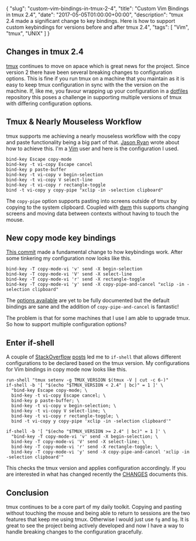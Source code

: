{
  "slug": "custom-vim-bindings-in-tmux-2-4",
  "title": "Custom Vim Bindings in tmux 2.4",
  "date": "2017-05-05T01:00:00+00:00",
  "description": "tmux 2.4 made a significant change to key bindings. Here is how to support custom keybindings for versions before and after tmux 2.4",
  "tags": [
    "Vim",
    "tmux",
    "UNIX"
  ]
}

## Changes in tmux 2.4 

[tmux][5] continues to move on apace which is great news for the project. Since version 2 there have been several breaking changes to configuration options. This is fine if you run tmux on a machine that you maintain as it is easy to keep tmux configuration in sync with the the version on the machine. If, like me, you favour wrapping up your configuration in a [dotfiles][1] repository this poses a challenge in supporting multiple versions of tmux with differing configuration options.

## Tmux & Nearly Mouseless Workflow

tmux supports me achieving a nearly mouseless workflow with the copy and paste functionality being a big part of that. [Jason Ryan][3] wrote about how to achieve this. I'm a [Vim][6] user and here is the configuration I used.

    bind-key Escape copy-mode
    bind-key -t vi-copy Escape cancel
    bind-key p paste-buffer
    bind-key -t vi-copy v begin-selection
    bind-key -t vi-copy V select-line
    bind-key -t vi-copy r rectangle-toggle
    bind -t vi-copy y copy-pipe "xclip -in -selection clipboard"

The `copy-pipe` option supports pasting into screens outside of tmux by copying to the system clipboard. Coupled with [dwm][4] this supports changing screens and moving data between contexts without having to touch the mouse. 

## New copy mode key bindings

[This commit][2] made a fundamental change to how keybindings work. After some tinkering my configuration now looks like this.

    bind-key -T copy-mode-vi 'v' send -X begin-selection
    bind-key -T copy-mode-vi 'V' send -X select-line
    bind-key -T copy-mode-vi 'r' send -X rectangle-toggle
    bind-key -T copy-mode-vi 'y' send -X copy-pipe-and-cancel "xclip -in -selection clipboard"

The [options available][7] are yet to be fully documented but the default bindings are sane and the addition of `copy-pipe-and-cancel` is fantastic!

The problem is that for some machines that I use I am able to upgrade tmux. So how to support multiple configuration options?

## Enter if-shell

A couple of [StackOverflow][8] [posts][9] led me to `if-shell` that allows different configurations to be declared based on the tmux version. My configurations for Vim bindings in copy mode now looks like this.

    run-shell "tmux setenv -g TMUX_VERSION $(tmux -V | cut -c 6-)"
    if-shell -b '[ "$(echo "$TMUX_VERSION < 2.4" | bc)" = 1 ]' \
      "bind-key Escape copy-mode; \
      bind-key -t vi-copy Escape cancel; \
      bind-key p paste-buffer; \
      bind-key -t vi-copy v begin-selection; \
      bind-key -t vi-copy V select-line; \
      bind-key -t vi-copy r rectangle-toggle; \
      bind -t vi-copy y copy-pipe 'xclip -in -selection clipboard'"

    if-shell -b '[ "$(echo "$TMUX_VERSION >= 2.4" | bc)" = 1 ]' \
      "bind-key -T copy-mode-vi 'v' send -X begin-selection; \
      bind-key -T copy-mode-vi 'V' send -X select-line; \
      bind-key -T copy-mode-vi 'r' send -X rectangle-toggle; \
      bind-key -T copy-mode-vi 'y' send -X copy-pipe-and-cancel 'xclip -in -selection clipboard'"

This checks the tmux version and applies configuration accordingly. If you are interested in what has changed recently the [CHANGES][10] documents this. 

## Conclusion

tmux continues to be a core part of my daily toolkit. Copying and pasting without touching the mouse and being able to return to sessions are the two features that keep me using tmux. Otherwise I would just use `fg` and `bg`. It is great to see the project being actively developed and now I have a way to handle breaking changes to the configuration gracefully.

[1]: https://github.com/shapeshed/dotfiles
[2]: https://github.com/tmux/tmux/commit/76d6d3641f271be1756e41494960d96714e7ee58
[3]: http://jasonwryan.com/blog/2011/06/07/copy-and-paste-in-tmux/
[4]: http://dwm.suckless.org/
[5]: https://tmux.github.io/
[6]: http://www.vim.org/
[7]: https://github.com/tmux/tmux/commit/76d6d3641f271be1756e41494960d96714e7ee58#diff-de3b354b9ce10d035bad704e1ae9f54fR297
[8]: http://stackoverflow.com/questions/35016458/how-to-write-if-statement-in-tmux-conf-to-set-different-options-for-different-t
[9]: http://stackoverflow.com/questions/34187900/tmux-enabling-mouse-support-across-different-versions
[10]: https://github.com/tmux/tmux/blob/master/CHANGES
